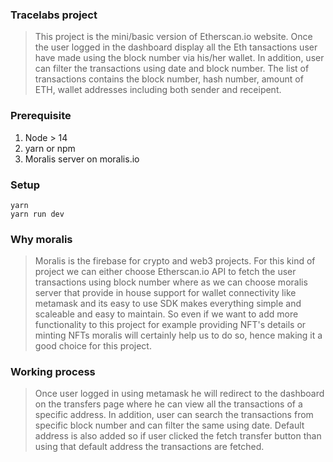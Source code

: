 ### Tracelabs project 
> This project is the mini/basic version of Etherscan.io website. Once the user logged in the dashboard display all the Eth tansactions user have made using the block number via his/her wallet. In addition, user can filter the transactions using date and block number. The list of transactions contains the block number, hash number, amount of ETH, wallet addresses including both sender and receipent. 

### Prerequisite
1. Node > 14
2. yarn or npm
3. Moralis server on moralis.io

### Setup

```
yarn
yarn run dev
```

### Why moralis 
> Moralis is the firebase for crypto and web3 projects. For this kind of project we can either choose Etherscan.io API to fetch the user transactions using block number where as we can choose moralis server that provide in house support for wallet connectivity like metamask and its easy to use SDK makes everything simple and scaleable and easy to maintain. So even if we want to add more functionality to this project for example providing NFT's details or minting NFTs moralis will certainly help us to do so, hence making it a good choice for this project.

### Working process
> Once user logged in using metamask he will redirect to the dashboard on the transfers page where he can view all the transactions of a specific address. In addition, user can search the transactions from specific block number and can filter the same using date. Default address is also added so if user clicked the fetch transfer button than using that default address the transactions are fetched.

